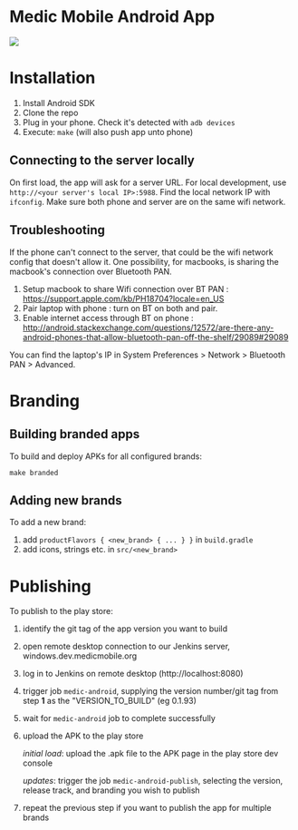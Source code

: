 Medic Mobile Android App
========================

<a href="https://travis-ci.org/medic/medic-android"><img src="https://travis-ci.org/medic/medic-android.svg"/></a>

# Installation

1. Install Android SDK
2. Clone the repo
3. Plug in your phone. Check it's detected with `adb devices`
4. Execute: `make` (will also push app unto phone)

## Connecting to the server locally
On first load, the app will ask for a server URL. For local development, use `http://<your server's local IP>:5988`.
Find the local network IP with `ifconfig`. Make sure both phone and server are on the same wifi network.

## Troubleshooting
If the phone can't connect to the server, that could be the wifi network config that doesn't allow it.
One possibility, for macbooks, is sharing the macbook's connection over Bluetooth PAN.
1. Setup macbook to share Wifi connection over BT PAN : https://support.apple.com/kb/PH18704?locale=en_US
2. Pair laptop with phone : turn on BT on both and pair.
3. Enable internet access through BT on phone : http://android.stackexchange.com/questions/12572/are-there-any-android-phones-that-allow-bluetooth-pan-off-the-shelf/29089#29089

You can find the laptop's IP in System Preferences > Network > Bluetooth PAN > Advanced.


# Branding

## Building branded apps

To build and deploy APKs for all configured brands:

	make branded

## Adding new brands

To add a new brand:

1. add `productFlavors { <new_brand> { ... } }` in `build.gradle`
2. add icons, strings etc. in `src/<new_brand>`

# Publishing

To publish to the play store:

1. identify the git tag of the app version you want to build
1. open remote desktop connection to our Jenkins server, windows.dev.medicmobile.org
1. log in to Jenkins on remote desktop (http://localhost:8080)
1. trigger job `medic-android`, supplying the version number/git tag from step **1** as the "VERSION_TO_BUILD" (eg 0.1.93)
1. wait for `medic-android` job to complete successfully
1. upload the APK to the play store

	_initial load_: upload the .apk file to the APK page in the play store dev console

	_updates_: trigger the job `medic-android-publish`, selecting the version, release track, and branding you wish to publish

1. repeat the previous step if you want to publish the app for multiple brands
